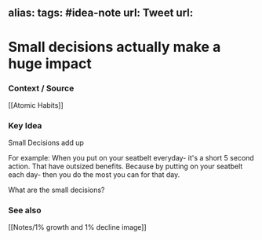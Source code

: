 alias: 
tags: #idea-note
url:
Tweet url: 
---
# Small decisions actually make a huge impact 

### Context / Source
[[Atomic Habits]]

### Key Idea

Small Decisions add up

For example: When you put on your seatbelt everyday- it's a short 5 second action. That have outsized benefits. Because by putting on your seatbelt each day- then you do the most you can for that day.

What are the small decisions?

### See also
[[Notes/1% growth and 1% decline image]]